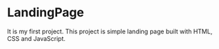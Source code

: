 # LandingPage
It is my first project. This project is simple landing page built with HTML, CSS and JavaScript.
